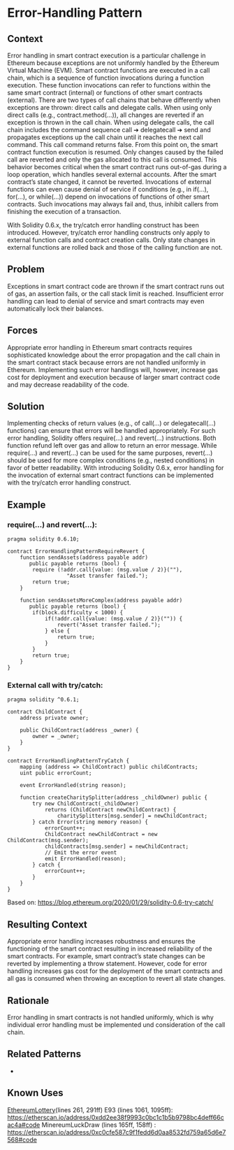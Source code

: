 # Error-Handling Pattern

## Context
Error handling in smart contract execution is a particular challenge in Ethereum because exceptions are not uniformly handled by the Ethereum Virtual Machine (EVM). Smart contract functions are executed in a call chain, which is a sequence of function invocations during a function execution. These function invocations can refer to functions within the same smart contract (internal) or functions of other smart contracts (external). There are two types of call chains that behave differently when exceptions are thrown: direct calls and delegate calls. When using only direct calls (e.g., contract.method(…)), all changes are reverted if an exception is thrown in the call chain. When using delegate calls, the call chain includes the command sequence call ➔ delegatecall ➔ send and propagates exceptions up the call chain until it reaches the next call command. This call command returns false. From this point on, the smart contract function execution is resumed. Only changes caused by the failed call are reverted and only the gas allocated to this call is consumed. This behavior becomes critical when the smart contract runs out-of-gas during a loop operation, which handles several external accounts. After the smart contract’s state changed, it cannot be reverted. Invocations of external functions can even cause denial of service if conditions (e.g., in if(…), for(…), or while(…)) depend on invocations of functions of other smart contracts. Such invocations may always fail and, thus, inhibit callers from finishing the execution of a transaction.

With Solidity 0.6.x, the try/catch error handling construct has been introduced. However, try/catch error handling constructs only apply to external function calls and contract creation calls. Only state changes in external functions are rolled back and those of the calling function are not.

## Problem
Exceptions in smart contract code are thrown if the smart contract runs out of gas, an assertion fails, or the call stack limit is reached. Insufficient error handling can lead to denial of service and smart contracts may even automatically lock their balances.

## Forces
Appropriate error handling in Ethereum smart contracts requires sophisticated knowledge about the error propagation and the call chain in the smart contract stack because errors are not handled uniformly in Ethereum. Implementing such error handlings will, however, increase gas cost for deployment and execution because of larger smart contract code and may decrease readability of the code.

## Solution
Implementing checks of return values (e.g., of call(…) or delegatecall(…) functions) can ensure that errors will be handled appropriately. For such error handling, Solidity offers require(…) and revert(…) instructions. Both function refund left over gas and allow to return an error message. While require(…) and revert(…) can be used for the same purposes, revert(…) should be used for more complex conditions (e.g., nested conditions) in favor of better readability. With introducing Solidity 0.6.x, error handling for the invocation of external smart contract functions can be implemented with the try/catch error handling construct.

## Example

### require(…) and revert(…):
```Solidity 
pragma solidity 0.6.10;

contract ErrorHandlingPatternRequireRevert {
    function sendAssets(address payable addr)
       public payable returns (bool) {
        require (!addr.call{value: (msg.value / 2)}(""),
                   "Asset transfer failed.");
        return true;
    }

    function sendAssetsMoreComplex(address payable addr)
       public payable returns (bool) {
        if(block.difficulty < 1000) {
            if(!addr.call{value: (msg.value / 2)}("")) {
                revert("Asset transfer failed.");
            } else {
                return true;
            }
        }      
        return true;
    }
}

```
### External call with try/catch:
```Solidity 
pragma solidity ^0.6.1;

contract ChildContract {
    address private owner;

    public ChildContract(address _owner) {
        owner = _owner;
    }
}

contract ErrorHandlingPatternTryCatch {
    mapping (address => ChildContract) public childContracts;
    uint public errorCount;
    
    event ErrorHandled(string reason);

    function createCharitySplitter(address _childOwner) public {
        try new ChildContract(_childOwner)
            returns (ChildContract newChildContract) {
                charitySplitters[msg.sender] = newChildContract;
        } catch Error(string memory reason) {
            errorCount++;
            ChildContract newChildContract = new ChildContract(msg.sender);
            childContracts[msg.sender] = newChildContract;
            // Emit the error event
            emit ErrorHandled(reason);
        } catch {
            errorCount++;
        }
    }
}
```

Based on: https://blog.ethereum.org/2020/01/29/solidity-0.6-try-catch/

## Resulting Context
Appropriate error handling increases robustness and ensures the functioning of the smart contract resulting in increased reliability of the smart contracts. For example, smart contract’s state changes can be reverted by implementing a throw statement. However, code for error handling increases gas cost for the deployment of the smart contracts and all gas is consumed when throwing an exception to revert all state changes.

## Rationale
Error handling in smart contracts is not handled uniformly, which is why individual error handling must be implemented und consideration of the call chain.

## Related Patterns
-

## Known Uses
[EthereumLottery](https://etherscan.io/address/0x40658db197bddeA6a51Cb576Fe975Ca488AB3693#code)(lines 261, 291ff)
E93 (lines 1061, 1095ff): https://etherscan.io/address/0xdd2ee38f9993c0bc1c1b5b9798bc4deff66cac4a#code 
MinereumLuckDraw (lines 165ff, 158ff) : https://etherscan.io/address/0xc0cfe587c9f1fedd6d0aa8532fd759a65d6e7568#code
